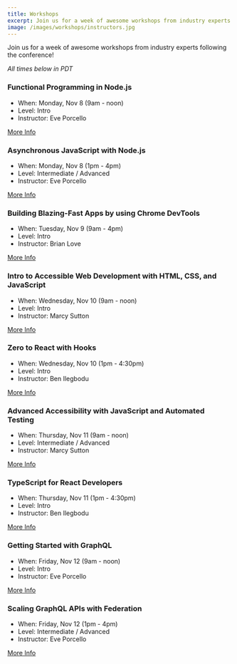 ```yaml
---
title: Workshops
excerpt: Join us for a week of awesome workshops from industry experts following the conference!
image: /images/workshops/instructors.jpg
---
```

Join us for a week of awesome workshops from industry experts following the conference!

*All times below in PDT*

### Functional Programming in Node.js

* When: Monday, Nov 8 (9am - noon)
* Level: Intro
* Instructor: Eve Porcello

<span class="cta secondary"><a href="/workshops/node-intro">More Info</a></span>

### Asynchronous JavaScript with Node.js

* When: Monday, Nov 8 (1pm - 4pm)
* Level: Intermediate / Advanced
* Instructor: Eve Porcello

<span class="cta secondary"><a href="/workshops/node-advanced">More Info</a></span>

### Building Blazing-Fast Apps by using Chrome DevTools

* When: Tuesday, Nov 9 (9am - 4pm)
* Level: Intro
* Instructor: Brian Love

<span class="cta secondary"><a href="/workshops/js-perf">More Info</a></span>

### Intro to Accessible Web Development with HTML, CSS, and JavaScript

* When: Wednesday, Nov 10 (9am - noon)
* Level: Intro 
* Instructor: Marcy Sutton

<span class="cta secondary"><a href="/workshops/intro-a11y">More Info</a></span>

### Zero to React with Hooks

* When: Wednesday, Nov 10 (1pm - 4:30pm)
* Level: Intro
* Instructor: Ben Ilegbodu

<span class="cta secondary"><a href="/workshops/react-hooks">More Info</a></span>

### Advanced Accessibility with JavaScript and Automated Testing

* When: Thursday, Nov 11 (9am - noon)
* Level: Intermediate / Advanced
* Instructor: Marcy Sutton

<span class="cta secondary"><a href="/workshops/advanced-a11y">More Info</a></span>

### TypeScript for React Developers

* When: Thursday, Nov 11 (1pm - 4:30pm)
* Level: Intro
* Instructor: Ben Ilegbodu

<span class="cta secondary"><a href="/workshops/ts-react">More Info</a></span>

### Getting Started with GraphQL

* When: Friday, Nov 12 (9am - noon)
* Level: Intro
* Instructor: Eve Porcello

<span class="cta secondary"><a href="/workshops/graphql-intro">More Info</a></span>

### Scaling GraphQL APIs with Federation

* When: Friday, Nov 12 (1pm - 4pm)
* Level: Intermediate / Advanced
* Instructor: Eve Porcello

<span class="cta secondary"><a href="/workshops/graphql-advanced">More Info</a></span>